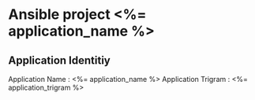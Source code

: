 # Ansible project <%= application_name %>

## Application Identitiy
Application Name    : <%= application_name %>
Application Trigram : <%= application_trigram %>